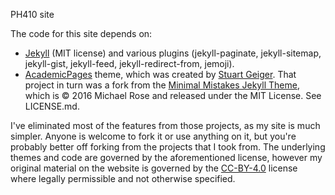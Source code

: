PH410 site


The code for this site depends on:
* [Jekyll](https://jekyllrb.com/) (MIT license) and various plugins (jekyll-paginate, jekyll-sitemap, jekyll-gist, jekyll-feed, jekyll-redirect-from, jemoji).
* [AcademicPages](https://github.com/academicpages/academicpages.github.io) theme, which was created by [Stuart Geiger](https://github.com/staeiou). That project in turn was a fork from the [Minimal Mistakes Jekyll Theme](https://mmistakes.github.io/minimal-mistakes/), which is © 2016 Michael Rose and released under the MIT License. See LICENSE.md.

I've eliminated most of the features from those projects, as my site is much simpler. Anyone is welcome to fork it or use anything on it, but you're probably better off forking from the projects that I took from. The underlying themes and code are governed by the aforementioned license, however my original material on the website is governed by the [CC-BY-4.0](https://creativecommons.org/licenses/by/4.0/) license where legally permissible and not otherwise specified.

